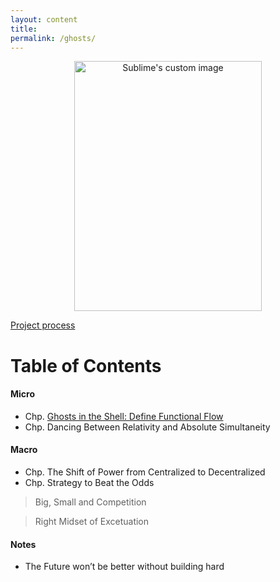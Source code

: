 ```yaml
---
layout: content
title: 
permalink: /ghosts/
---
```


<p align="center">
  <img width="300" height="400" src="https://c1.staticflickr.com/5/4796/38914698780_ac39eb41f4_b.jpg" alt="Sublime's custom image"/>
</p>

[Project process](https://github.com/allenleein/brains/projects/15)

# Table of Contents


#### Micro

* Chp. [Ghosts in the Shell: Define Functional Flow](https://allenleein.github.io/brains/2018/03/defining-functional-flow)
* Chp. Dancing Between Relativity and Absolute Simultaneity

#### Macro

* Chp. The Shift of Power from Centralized to Decentralized
* Chp. Strategy to Beat the Odds

> Big, Small and Competition

> Right Midset of Excetuation

#### Notes 

* The Future won’t be better without building hard 




